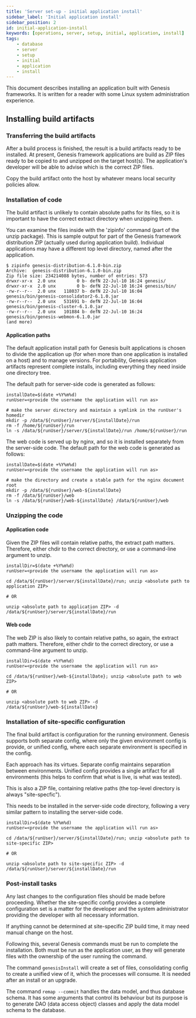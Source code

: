 ```yaml
---
title: 'Server set-up - initial application install'
sidebar_label: 'Initial application install'
sidebar_position: 2
id: initial-application-install
keywords: [operations, server, setup, initial, application, install]
tags:
    - database
    - server
    - setup
    - initial
    - application
    - install
---
```

This document describes installing an application built with Genesis frameworks.  It is written for a reader with some
Linux system administration experience.

## Installing build artifacts

### Transferring the build artifacts

After a build process is finished, the result is a build artifacts ready to be installed.  At present, Genesis
framework applications are build as ZIP files ready to be copied to and unzipped on the target host(s).  The
application's developer will be able to advise which is the correct ZIP files.

Copy the build artifact onto the host by whatever means local security policies allow.  

### Installation of code

The build artifact is unlikely to contain absolute paths for its files, so it is important to have the correct extract
directory when unzipping them.

You can examine the files inside with the 'zipinfo' command (part of the unzip package).  This is sample output for
part of the Genesis framework distribution ZIP (actually used during application build).  Individual applications
may have a different top level directory, named after the application.

```shell
$ zipinfo genesis-distribution-6.1.0-bin.zip 
Archive:  genesis-distribution-6.1.0-bin.zip
Zip file size: 234214088 bytes, number of entries: 573
drwxr-xr-x  2.0 unx        0 b- defN 22-Jul-10 16:24 genesis/
drwxr-xr-x  2.0 unx        0 b- defN 22-Jul-10 16:24 genesis/bin/
-rw-r--r--  2.0 unx   118037 b- defN 22-Jul-10 16:04 genesis/bin/genesis-consolidator2-6.1.0.jar
-rw-r--r--  2.0 unx   531691 b- defN 22-Jul-10 16:04 genesis/bin/genesis-cluster-6.1.0.jar
-rw-r--r--  2.0 unx   101884 b- defN 22-Jul-10 16:24 genesis/bin/genesis-webmon-6.1.0.jar
(and more)
```

#### Application paths

The default application install path for Genesis built applications is chosen to divide the application up (for when more
than one application is installed on a host) and to manage versions.  For portability, Genesis application artifacts
represent complete installs, including everything they need inside one directory tree.

The default path for server-side code is generated as follows:

```shell
installDate=$(date +%Y%m%d)
runUser=<provide the username the application will run as>

# make the server directory and maintain a symlink in the runUser's homedir
mkdir -p /data/${runUser}/server/${installDate}/run
rm -f /home/${runUser}/run
ln -s /data/${runUser}/server/${installDate}/run /home/${runUser}/run
```

The web code is served up by nginx, and so it is installed separately from the server-side code.  The default path for
the web code is generated as follows:

```shell
installDate=$(date +%Y%m%d)
runUser=<provide the username the application will run as>

# make the directory and create a stable path for the nginx document root
mkdir -p /data/${runUser}/web-${installDate}
rm -f /data/${runUser}/web
ln -s /data/${runUser}/web-${installDate} /data/${runUser}/web
```

### Unzipping the code

#### Application code

Given the ZIP files will contain relative paths, the extract path matters.  Therefore, either chdir to the correct
directory, or use a command-line argument to unzip.

```shell
installDir=$(date +%Y%m%d)
runUser=<provide the username the application will run as>

cd /data/${runUser}/server/${installDate}/run; unzip <absolute path to application ZIP>

# OR

unzip <absolute path to application ZIP> -d /data/${runUser}/server/${installDate}/run
```

#### Web code

The web ZIP is also likely to contain relative paths, so again, the extract path matters.  Therefore, either chdir to
the correct directory, or use a command-line argument to unzip.

```shell
installDir=$(date +%Y%m%d)
runUser=<provide the username the application will run as>

cd /data/${runUser}/web-${installDate}; unzip <absolute path to web ZIP>

# OR

unzip <absolute path to web ZIP> -d /data/${runUser}/web-${installDate}
```


### Installation of site-specific configuration

The final build artifact is configuration for the running environment.  Genesis supports both separate config, where
only the given environment config is provide, or unified config, where each separate environment is specified in the
config.

Each approach has its virtues.  Separate config maintains separation between environments.  Unified config provides a
single artifact for all environments (this helps to confirm that what is live, is what was tested).

This is also a ZIP file, containing relative paths (the top-level directory is always "site-specfic").

This needs to be installed in the server-side code directory, following a very similar pattern to installing the
server-side code.

```shell
installDir=$(date %Y%m%d)
runUser=<provide the username the application will run as>

cd /data/${runUser}/server/${installDate}/run; unzip <absolute path to site-specific ZIP>

# OR

unzip <absolute path to site-specific ZIP> -d /data/${runUser}/server/${installDate}/run
```

### Post-install tasks

Any last changes to the configuration files should be made before proceeding.  Whether the site-specific config
provides a complete configuration set is a matter for the developer and the system administrator providing the
developer with all necessary information.

If anything cannot be determined at site-specific ZIP build time, it may need manual change on the host.

Following this, several Genesis commands must be run to complete the installation.  Both must be run as the application
user, as they will generate files with the ownership of the user running the  command.

The command `genesisInstall` will create a set of files, consolidating config to create a unified view of it, which the
processes will consume.  It is needed after an install or an upgrade.

The command `remap --commit` handles the data model, and thus database schema.  It has some arguments that control its
behaviour  but its purpose is to generate DAO (data access object) classes and apply the data model schema to the
database.





